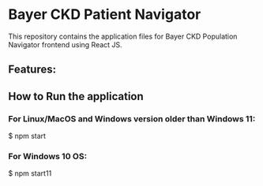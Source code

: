 # Bayer CKD Patient Navigator

This repository contains the application files for Bayer CKD Population Navigator frontend using React JS.

## Features:


## How to Run the application
### For Linux/MacOS and Windows version older than Windows 11:
$ npm start
### For Windows 10 OS:
$ npm start11
